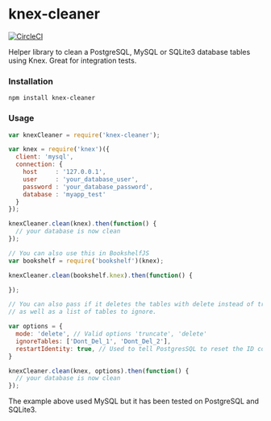 # knex-cleaner
[![CircleCI](https://circleci.com/gh/steven-ferguson/knex-cleaner.svg?style=svg)](https://circleci.com/gh/steven-ferguson/knex-cleaner)

Helper library to clean a PostgreSQL, MySQL or SQLite3 database tables using Knex. Great for integration tests.

### Installation
```
npm install knex-cleaner
```

### Usage
```javascript
var knexCleaner = require('knex-cleaner');

var knex = require('knex')({
  client: 'mysql',
  connection: {
    host     : '127.0.0.1',
    user     : 'your_database_user',
    password : 'your_database_password',
    database : 'myapp_test'
  }
});

knexCleaner.clean(knex).then(function() {
  // your database is now clean
});

// You can also use this in BookshelfJS
var bookshelf = require('bookshelf')(knex);

knexCleaner.clean(bookshelf.knex).then(function() {

});

// You can also pass if it deletes the tables with delete instead of truncate
// as well as a list of tables to ignore.

var options = {
  mode: 'delete', // Valid options 'truncate', 'delete'
  ignoreTables: ['Dont_Del_1', 'Dont_Del_2'],
  restartIdentity: true, // Used to tell PostgresSQL to reset the ID counter
}

knexCleaner.clean(knex, options).then(function() {
  // your database is now clean
});
```
The example above used MySQL but it has been tested on PostgreSQL and SQLite3.
